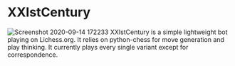 # XXIstCentury
![Screenshot 2020-09-14 172233](https://user-images.githubusercontent.com/54376446/93139990-b2efef80-f6af-11ea-878a-479da788aa38.jpg)
XXIstCentury is a simple lightweight bot playing on Lichess.org. It relies on python-chess for move generation and play thinking. It currently plays every single variant except for correspondence. 
